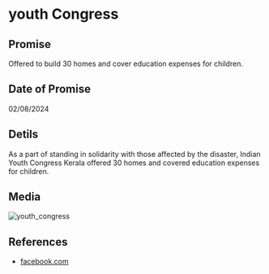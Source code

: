 # youth Congress

## Promise

Offered to build 30 homes and cover education expenses for children.

## Date of Promise

02/08/2024

## Detils

As a part of standing in solidarity with those affected by the disaster, Indian Youth Congress Kerala offered 30 homes and covered education expenses for children.

## Media

![youth_congress](https://web.archive.org/web/20240811162437/https://scontent.ftrv3-1.fna.fbcdn.net/v/t39.30808-6/453654353_876070981222921_173640718911952229_n.jpg?_nc_cat=108&ccb=1-7&_nc_sid=127cfc&_nc_ohc=05wTUFOy6T0Q7kNvgHn1yz6&_nc_ht=scontent.ftrv3-1.fna&oh=00_AYDAi0piMiwi1Wgb_8owRLPgAHC74nJr1YWOfWUGp6Wjpg&oe=66BE9AEF)

## References

- [facebook.com](https://www.facebook.com/photo/?fbid=876070871222932&set=a.351317280364963)
